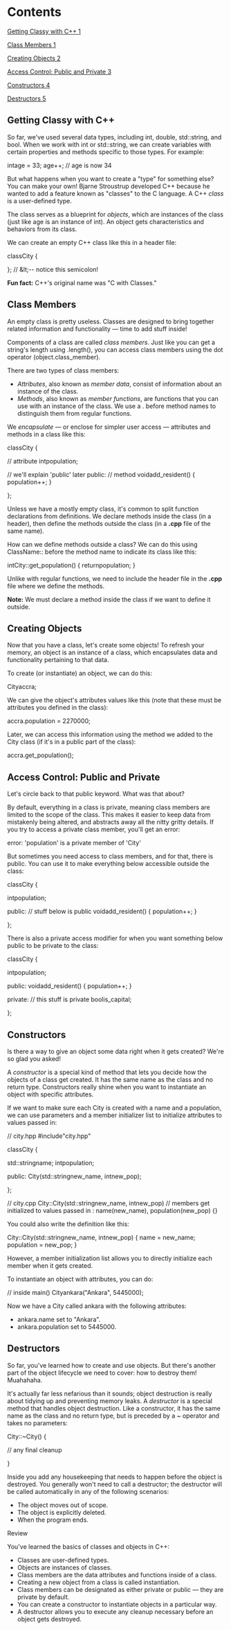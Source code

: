 # Contents

[Getting Classy with C++ 1](#_Toc57060584)

[Class Members 1](#_Toc57060585)

[Creating Objects 2](#_Toc57060586)

[Access Control: Public and Private 3](#_Toc57060587)

[Constructors 4](#_Toc57060588)

[Destructors 5](#_Toc57060589)

## Getting Classy with C++

So far, we&#39;ve used several data types, including int, double, std::string, and bool. When we work with int or std::string, we can create variables with certain properties and methods specific to those types. For example:

intage = 33;
age++; // age is now 34

But what happens when you want to create a &quot;type&quot; for something else? You can make your own! Bjarne Stroustrup developed C++ because he wanted to add a feature known as &quot;classes&quot; to the C language. A C++ _class_ is a user-defined type.

The class serves as a blueprint for _objects_, which are instances of the class (just like age is an instance of int). An object gets characteristics and behaviors from its class.

We can create an empty C++ class like this in a header file:

classCity {

}; // \&lt;-- notice this semicolon!

**Fun fact:**  C++&#39;s original name was &quot;C with Classes.&quot;

## Class Members

An empty class is pretty useless. Classes are designed to bring together related information and functionality — time to add stuff inside!

Components of a class are called _class members_. Just like you can get a string&#39;s length using .length(), you can access class members using the dot operator (object.class\_member).

There are two types of class members:

- _Attributes_, also known as _member data_, consist of information about an instance of the class.
- _Methods_, also known as _member functions_, are functions that you can use with an instance of the class. We use a . before method names to distinguish them from regular functions.

We _encapsulate_ — or enclose for simpler user access — attributes and methods in a class like this:

classCity {

  // attribute
  intpopulation;

 // we&#39;ll explain &#39;public&#39; later
public:
  // method
  voidadd\_resident() {
    population++;
  }

};

Unless we have a mostly empty class, it&#39;s common to split function declarations from definitions. We declare methods inside the class (in a header), then define the methods outside the class (in a  **.cpp**  file of the same name).

How can we define methods outside a class? We can do this using ClassName:: before the method name to indicate its class like this:

intCity::get\_population() {
  returnpopulation;
}

Unlike with regular functions, we need to include the header file in the  **.cpp**  file where we define the methods.

**Note:**  We must declare a method inside the class if we want to define it outside.

## Creating Objects

Now that you have a class, let&#39;s create some objects! To refresh your memory, an object is an instance of a class, which encapsulates data and functionality pertaining to that data.

To create (or instantiate) an object, we can do this:

Cityaccra;

We can give the object&#39;s attributes values like this (note that these must be attributes you defined in the class):

accra.population = 2270000;

Later, we can access this information using the method we added to the City class (if it&#39;s in a public part of the class):

accra.get\_population();

## Access Control: Public and Private

Let&#39;s circle back to that public keyword. What was that about?

By default, everything in a class is private, meaning class members are limited to the scope of the class. This makes it easier to keep data from mistakenly being altered, and abstracts away all the nitty gritty details. If you try to access a private class member, you&#39;ll get an error:

error: &#39;population&#39; is a private member of &#39;City&#39;

But sometimes you need access to class members, and for that, there is public. You can use it to make everything below accessible outside the class:

classCity {

  intpopulation;

public: // stuff below is public
  voidadd\_resident() {
    population++;
  }

};

There is also a private access modifier for when you want something below public to be private to the class:

classCity {

  intpopulation;

public:
  voidadd\_resident() {
    population++;
  }

private: // this stuff is private
  boolis\_capital;

};

## Constructors

Is there a way to give an object some data right when it gets created? We&#39;re so glad you asked!

A _constructor_ is a special kind of method that lets you decide how the objects of a class get created. It has the same name as the class and no return type. Constructors really shine when you want to instantiate an object with specific attributes.

If we want to make sure each City is created with a name and a population, we can use parameters and a member initializer list to initialize attributes to values passed in:

// city.hpp
 #include&quot;city.hpp&quot;

classCity {

  std::stringname;
  intpopulation;

public:
  City(std::stringnew\_name, intnew\_pop);

};

 // city.cpp
City::City(std::stringnew\_name, intnew\_pop)
  // members get initialized to values passed in
  : name(new\_name), population(new\_pop) {}

You could also write the definition like this:

City::City(std::stringnew\_name, intnew\_pop) {
  name = new\_name;
  population = new\_pop;
}

However, a member initialization list allows you to directly initialize each member when it gets created.

To instantiate an object with attributes, you can do:

// inside main()
Cityankara(&quot;Ankara&quot;, 5445000);

Now we have a City called ankara with the following attributes:

- ankara.name set to &quot;Ankara&quot;.
- ankara.population set to 5445000.

## Destructors

So far, you&#39;ve learned how to create and use objects. But there&#39;s another part of the object lifecycle we need to cover: how to destroy them! Muahahaha.

It&#39;s actually far less nefarious than it sounds; object destruction is really about tidying up and preventing memory leaks. A _destructor_ is a special method that handles object destruction. Like a constructor, it has the same name as the class and no return type, but is preceded by a ~ operator and takes no parameters:

City::~City() {

  // any final cleanup

}

Inside you add any housekeeping that needs to happen before the object is destroyed. You generally won&#39;t need to call a destructor; the destructor will be called automatically in any of the following scenarios:

- The object moves out of scope.
- The object is explicitly deleted.
- When the program ends.

Review

You&#39;ve learned the basics of classes and objects in C++:

- Classes are user-defined types.
- Objects are instances of classes.
- Class members are the data attributes and functions inside of a class.
- Creating a new object from a class is called instantiation.
- Class members can be designated as either private or public — they are private by default.
- You can create a constructor to instantiate objects in a particular way.
- A destructor allows you to execute any cleanup necessary before an object gets destroyed.
